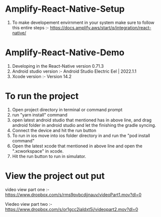 
# Amplify-React-Native-Setup
1. To make developement envirnment in your system make sure to follow this entire steps :-
https://docs.amplify.aws/start/q/integration/react-native/


# Amplify-React-Native-Demo
1. Developing in the React-Native version 0.71.3
2. Android studio version :- Android Studio Electric Eel | 2022.1.1
3. Xcode version :- Version 14.2 

# To run the project 
1. Open project directory in terminal or command prompt
2. run "yarn install" command
3. open latest android studio that mentioned has in above line, and drag android folder in android studio and let the finishing the gradle syncing. 
4. Connect the device and hit the run button
5. To run in ios move into ios folder directory in and run the "pod install command"
6. Open the latest xcode that mentioned in above line and open the ".xcworkspace" in xcode.
7. Hit the run button to run in simulator.

# View the project out put 
video view part one :- 
https://www.dropbox.com/s/rms9pvbcdjjnauv/videoPart1.mov?dl=0

Viedeo view part two :- 
https://www.dropbox.com/s/or1gcc2ialdxt5i/videopart2.mov?dl=0